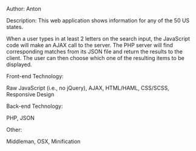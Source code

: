 Author: Anton

Description:
This web application shows information for any of the 50 US states.

When a user types in at least 2 letters on the search input, the JavaScript
code will make an AJAX call to the server.  The PHP server will find 
corresponding matches from its JSON file and return the results to the client.
The user can then choose which one of the resulting items to be displayed.



Front-end Technology:

Raw JavaScript (i.e., no jQuery), AJAX, HTML/HAML, CSS/SCSS, Responsive Design

Back-end Technology:

PHP, JSON

Other:

Middleman, OSX, Minification
